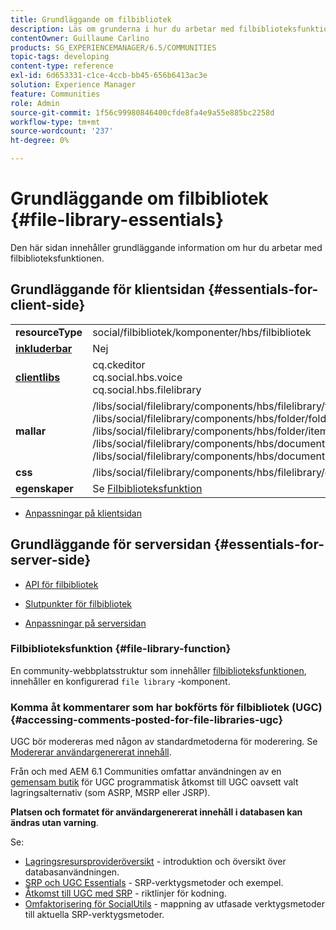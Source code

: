 ```yaml
---
title: Grundläggande om filbibliotek
description: Läs om grunderna i hur du arbetar med filbiblioteksfunktionen i Adobe Experience Manager Communities.
contentOwner: Guillaume Carlino
products: SG_EXPERIENCEMANAGER/6.5/COMMUNITIES
topic-tags: developing
content-type: reference
exl-id: 6d653331-c1ce-4ccb-bb45-656b6413ac3e
solution: Experience Manager
feature: Communities
role: Admin
source-git-commit: 1f56c99980846400cfde8fa4e9a55e885bc2258d
workflow-type: tm+mt
source-wordcount: '237'
ht-degree: 0%

---
```


# Grundläggande om filbibliotek {#file-library-essentials}

Den här sidan innehåller grundläggande information om hur du arbetar med filbiblioteksfunktionen.

## Grundläggande för klientsidan {#essentials-for-client-side}

<table>
 <tbody>
  <tr>
   <td> <strong>resourceType</strong></td>
   <td>social/filbibliotek/komponenter/hbs/filbibliotek</td>
  </tr>
  <tr>
   <td> <a href="scf.md#add-or-include-a-communities-component"><strong>inkluderbar</strong></a></td>
   <td>Nej</td>
  </tr>
  <tr>
   <td> <a href="clientlibs.md"><strong>clientlibs</strong></a></td>
   <td>cq.ckeditor<br /> cq.social.hbs.voice<br /> cq.social.hbs.filelibrary</td>
  </tr>
  <tr>
   <td> <strong>mallar</strong></td>
   <td> /libs/social/filelibrary/components/hbs/filelibrary/filelibrary.hbs<br /> /libs/social/filelibrary/components/hbs/folder/folder.hbs<br /> /libs/social/filelibrary/components/hbs/folder/item.hbs<br /> /libs/social/filelibrary/components/hbs/document/document.hbs<br /> /libs/social/filelibrary/components/hbs/document/item.hbs<br /> </td>
  </tr>
  <tr>
   <td> <strong>css</strong></td>
   <td> /libs/social/filelibrary/components/hbs/filelibrary/clientlibs/filelibrary.css</td>
  </tr>
  <tr>
   <td><strong> egenskaper</strong></td>
   <td>Se <a href="file-library.md">Filbiblioteksfunktion</a></td>
  </tr>
 </tbody>
</table>

* [Anpassningar på klientsidan](client-customize.md)

## Grundläggande för serversidan {#essentials-for-server-side}

* [API för filbibliotek](https://developer.adobe.com/experience-manager/reference-materials/6-5/javadoc/com/adobe/cq/social/filelibrary/client/api/package-summary.html)

* [Slutpunkter för filbibliotek](https://developer.adobe.com/experience-manager/reference-materials/6-5/javadoc/com/adobe/cq/social/filelibrary/client/endpoints/package-summary.html)

* [Anpassningar på serversidan](server-customize.md)

### Filbiblioteksfunktion {#file-library-function}

En community-webbplatsstruktur som innehåller [filbiblioteksfunktionen](functions.md#file-library-function), innehåller en konfigurerad `file library` -komponent.

### Komma åt kommentarer som har bokförts för filbibliotek (UGC) {#accessing-comments-posted-for-file-libraries-ugc}

UGC bör modereras med någon av standardmetoderna för moderering.
Se [Modererar användargenererat innehåll](moderate-ugc.md).

Från och med AEM 6.1 Communities omfattar användningen av en [gemensam butik](working-with-srp.md) för UGC programmatisk åtkomst till UGC oavsett valt lagringsalternativ (som ASRP, MSRP eller JSRP).

**Platsen och formatet för användargenererat innehåll i databasen kan ändras utan varning**.

Se:

* [Lagringsresursprovideröversikt](srp.md) - introduktion och översikt över databasanvändningen.
* [SRP och UGC Essentials](srp-and-ugc.md) - SRP-verktygsmetoder och exempel.
* [Åtkomst till UGC med SRP](accessing-ugc-with-srp.md) - riktlinjer för kodning.
* [Omfaktorisering för SocialUtils](socialutils.md) - mappning av utfasade verktygsmetoder till aktuella SRP-verktygsmetoder.
